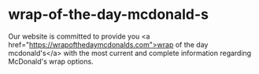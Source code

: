 # wrap-of-the-day-mcdonald-s
Our website is committed to provide you &lt;a href="https://wrapofthedaymcdonalds.com">wrap of the day mcdonald's&lt;/a> with the most current and complete information regarding McDonald's wrap options. 

